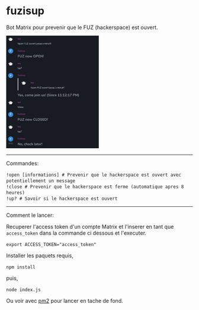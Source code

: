 # fuzisup

Bot Matrix pour prevenir que le FUZ (hackerspace) est ouvert.

<img src="demo.png" alt="demo" width="250"/>

---

Commandes:

```
!open [informations] # Prevenir que le hackerspace est ouvert avec potentiellement un message
!close # Prevenir que le hackerspace est ferme (automatique apres 8 heures)
!up? # Savoir si le hackerspace est ouvert
```

---

Comment le lancer:

Recuperer l'access token d'un compte Matrix et l'inserer en tant que `access_token` dans la commande ci dessous et l'executer.

```
export ACCESS_TOKEN="access_token"
```

Installer les paquets requis,

```
npm install
```

puis,

```
node index.js
```

Ou voir avec [pm2](https://www.npmjs.com/package/pm2) pour lancer en tache de fond.